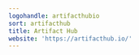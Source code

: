 ```yaml
---
logohandle: artifacthubio
sort: artifacthub
title: Artifact Hub
website: 'https://artifacthub.io/'
---
```

